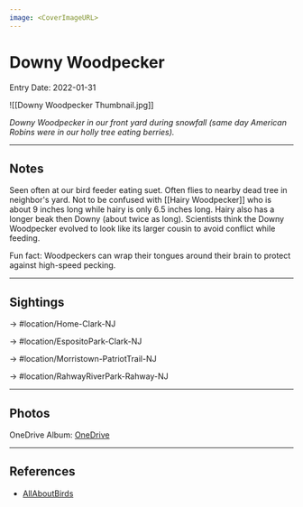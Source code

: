 ```yaml
---
image: <CoverImageURL>
---
```


# Downy Woodpecker
Entry Date: 2022-01-31


![[Downy Woodpecker Thumbnail.jpg]]

*Downy Woodpecker in our front yard during snowfall (same day American Robins were in our holly tree eating berries).*


---------------------------------------------------------------
## Notes
Seen often at our bird feeder eating suet. Often flies to nearby dead tree in neighbor's yard. Not to be confused with [[Hairy Woodpecker]] who is about 9 inches long while hairy is only 6.5 inches long. Hairy also has a longer beak then Downy (about twice as long). Scientists think the Downy Woodpecker evolved to look like its larger cousin to avoid conflict while feeding.

Fun fact: Woodpeckers can wrap their tongues around their brain to protect against high-speed pecking.

---------------------------------------------------------------
## Sightings

-> #location/Home-Clark-NJ 

-> #location/EspositoPark-Clark-NJ 

-> #location/Morristown-PatriotTrail-NJ

-> #location/RahwayRiverPark-Rahway-NJ 

---------------------------------------------------------------
## Photos
OneDrive Album: [OneDrive](https://1drv.ms/u/s!AvaIuMdCo_w-xgmaAK6q1fu-nvCk?e=uz1l9I)

---------------------------------------------------------------
## References
- [AllAboutBirds](https://www.allaboutbirds.org/guide/Downy_Woodpecker/id)